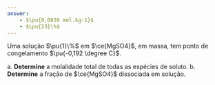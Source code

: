 ```yaml
---
answer:
    - $\pu{0,0839 mol.kg-1}$
    - $\pu{23}\%$
---
```


Uma solução $\pu{1}\%$ em $\ce{MgSO4}$, em massa, tem ponto de congelamento $\pu{-0,192 \degree C}$. 

a. **Determine** a molalidade total de todas as espécies de soluto.
b. **Determine** a fração de $\ce{MgSO4}$ dissociada em solução.

